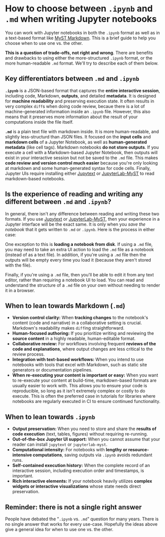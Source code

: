 # How to choose between `.ipynb` and `.md` when writing Jupyter notebooks

You can work with Jupyter notebooks in both the `.ipynb` format as well as in a text-based format like [MyST Markdown](./notebooks-with-markdown.md). This is a brief guide to help you choose when to use one vs. the other.

**This is a question of trade-offs, not right and wrong**. There are benefits and drawbacks to using either the more-structured `.ipynb` format, or the more human-readable `.md` format. We'll try to describe each of them below.

## Key differentiators between `.md` and `.ipynb`

**`.ipynb`** is a JSON-based format that captures the **entire interactive session**, including code, Markdown, **outputs**, and detailed **metadata**. It is designed for **machine readability** and preserving execution state. It often results in very complex `diff`s when doing code review, becaue there is a lot of machine-generated information inside an `.ipynb` file. However, this also means that it preserves more information about the result of your computations inside the file itself.

**`.md`** is a plain text file with markdown inside. It is more human-readable, and slightly less-structurd than JSON files. It focused on the **input cells** and **markdown cells** of a Jupyter Notebook, as well as **human-generated metadata** (like cell tags). Markdown notebooks **do not store outputs**. If you execute a cell with a Markdown-based Jupyter Notebook, then outputs will exist in your interactive session but not be saved to the `.md` file. This makes **code review and version control much easier** because you're only looking at markdown and some human-generated syntax for code cells. Finally, Jupyter UIs require installing either [Jupytext](https://jupytext.readthedocs.io/) or [JupyterLab-MyST](https://github.com/jupyter-book/jupyterlab-myst) to read markdown-based notebooks.

## Is the experience of reading and writing any different between `.md` and `.ipynb`?

In general, there isn't any difference between reading and writing these two formats.
If you use [Jupytext](https://jupytext.readthedocs.io/en/latest/) or [JupyterLab-MyST](https://github.com/jupyter-book/jupyterlab-myst), then your experience in a Jupyter interface will be the exact same. It is only when you _save the notebook_ that it gets written to `.md` or `.ipynb`. Here is the process in either case:

One exception to this is **loading a notebook from disk**. If using a `.md` file, you may need to take an extra UI action to load the `.md` file as a notebook (instead of as a text file). In addition, if you're using a `.md` file then the outputs will be empty every time you load it (because they aren't stored with the file).

Finally, if you're using a `.md` file, then you'll be able to edit it from any text editor, rather than requiring a notebook UI to load. You can read and understand the structure of a `.md` file on your own without needing to render it in a browser.

## When to lean towards Markdown (`.md`)

- **Version control clarity:** When **tracking changes** to the notebook's content (code and narrative) in a collaborative setting is crucial. Markdown's readability makes `diff`ing straightforward.
- **Human-focused authoring:** If you prioritize writing and reviewing the **source content** in a highly readable, human-editable format.
- **Collaborative review:** For workflows involving frequent **reviews of the code and explanations**, where output changes are less critical to the review process.
- **Integration with text-based workflows:** When you intend to use notebooks with tools that excel with Markdown, such as static site generators or documentation pipelines.
- **When re-executing your content is important or easy:** When you want to re-execute your content at build-time, markdown-based formats are usually easier to work with. This allows you to ensure your code is reproducible, so long as it isn't extremely complex or costly to do execute. This is often the preferred case in tutorials for libraries where notebooks are regularly executed in CI to ensure continued functionality.

## When to lean towards `.ipynb`

- **Output preservation:** When you need to store and share the **results of code execution** (text, tables, figures) without requiring re-running.
- **Out-of-the-box Jupyter UI support:** When you cannot assume that your reader can install `jupytext` or `jupyterlab-myst`.
- **Computational intensity:** For notebooks with **lengthy or resource-intensive computations**, saving outputs via `.ipynb` avoids redundant runs.
- **Self-contained execution history:** When the complete record of an interactive session, including execution order and timestamps, is important.
- **Rich interactive elements:** If your notebook heavily utilizes **complex widgets or interactive visualizations** whose state needs direct preservation.

## Reminder: there is not a single right answer

People have debated the "`.ipynb` vs. `.md`" question for many years. There is no single answer that works for every use-case. Hopefully the ideas above give a general idea for when to use one vs. the other.

